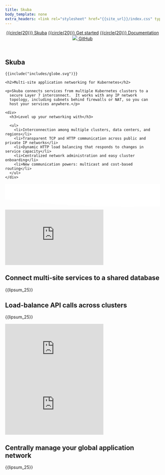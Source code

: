 ```yaml
---
title: Skuba
body_template: none
extra_headers: <link rel="stylesheet" href="{{site_url}}/index.css" type="text/css" async="async"/>
---
```


<header>
  <div>
    <nav id="-top-left-nav">
      <a href="{{site_url}}/index.html" class="nameplate">{{circle(20)}} Skuba</a>
      <a href="{{site_url}}/get-started/index.html">{{circle(20)}} Get started</a>
      <a href="{{site_url}}/docs/index.html">{{circle(20)}} Documentation</a>
    </nav>
    <nav id="-top-right-nav">
      <a href="https://github.com/skubaproject"><img class="inline-icon" src="{{site_url}}/images/github.svg"/> GitHub</a>
    </nav>
  </div>
</header>

<section id="-intro-section">
  <div>
    <h1 class="nameplate">Skuba</h1>

    {{include("includes/globe.svg")}}

    <h2>Multi-site application networking for Kubernetes</h2>

    <p>Skuba connects services from multiple Kubernetes clusters to a
      secure Layer 7 interconnect.  It works with any IP network
      topology, including subnets behind firewalls or NAT, so you can
      host your services anywhere.</p>

    <div>
      <h3>Level up your networking with</h3>
      
      <ul>
        <li>Interconnection among multiple clusters, data centers, and regions</li>
        <li>Transparent TCP and HTTP communication across public and private IP networks</li>
        <li>Dynamic HTTP load balancing that responds to changes in service capacity</li>
        <li>Centralized network administration and easy cluster onboarding</li>
        <li>New communication powers: multicast and cost-based routing</li>
      </ul>
    </div>
  </div>
</section><svg id="-wave" height="6em" width="100%" xmlns="http://www.w3.org/2000/svg">
  <path d="M 0 0 L 0 50 Q 400 100, 800 50 T 1600 50 T 2400 50 T 3200 50 L 3200 0 Z" fill="#fff"/>
</svg>

<section>
  <div class="video">
    <iframe width="320" height="180" src="https://www.youtube.com/embed/AjPau5QYtYs" frameborder="0" allow="accelerometer; autoplay; encrypted-media; gyroscope; picture-in-picture" allowfullscreen></iframe>
    <div>
      <h2>Connect multi-site services to a shared database</h2>
      <p>{{lipsum_25}}</p>
    </div>
  </div>
</section>

<section>
  <div class="video">
    <div>
      <h2>Load-balance API calls across clusters</h2>
      <p>{{lipsum_25}}</p>
    </div>
    <iframe width="320" height="180" src="https://www.youtube.com/embed/AjPau5QYtYs" frameborder="0" allow="accelerometer; autoplay; encrypted-media; gyroscope; picture-in-picture" allowfullscreen></iframe>
  </div>
</section>

<section>
  <div class="video">
    <iframe width="320" height="180" src="https://www.youtube.com/embed/AjPau5QYtYs" frameborder="0" allow="accelerometer; autoplay; encrypted-media; gyroscope; picture-in-picture" allowfullscreen></iframe>
    <div>
      <h2>Centrally manage your global application network</h2>
      <p>{{lipsum_25}}</p>
    </div>
  </div>
</section>

<footer>
  <div>
  </div>
</footer>

